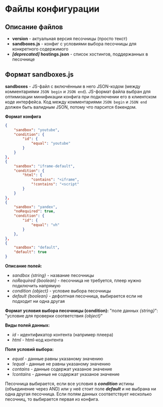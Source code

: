 Файлы конфигурации
==================

## Описание файлов
* **version** - актуальная версия песочницы (просто текст)
* **sandboxes.js** - конфиг с условиями выбора песочницы для конкретного содержимого
* ***[deprecated]*** **hostings.json** - список хостингов, поддержанных в песочнице

## Формат sandboxes.js

**sandboxes** - JS-файл c включённым в него JSON-кодом (между комментариями `JSON begin` и `JSON end`). JS-формат
файла выбран для оптимизации минификации конфига при подключении его в клиентском коде интерфейса. Код между комментариями 
`JSON begin` и `JSON end` должен быть валидным JSON, потому что парсится бэкендом.

**Формат конфига**
```json
{
    "sandbox": "youtube",
    "condition": {
        "id": {
            "equal": "youtube"
        }
    }
},
{
    "sandbox": "iframe-default",
    "condition": {
        "html": {
            "contains": "<iframe",
            "!contains": "<script"
        }
    }
},
{
    "sandbox": "yandex",
    "noRequired": true,
    "condition": {
        "id": {
            "equal": "vh"
        }
    },
},
{
    "sandbox": "default",
    "default": true
}
```

**Описание полей:**
* *sandbox {string}* - название песочницы
* *noRequired {boolean}* - песочница не требуется, плеер нужно подключить напрямую  
* *condition {object}* - условие выбора песочницы
* *default {boolean}* - дефолтная песочница, выбирается если не подходит ни одна другая 

**Формат условия выбора песочницы (condition):** "поле данных *{string}*": "условие для проверки соответствия *{object}*"

**Виды полей данных:**
* *id* - идентификатор контента (например плеера)
* *html* - html-код контента

**Поля условий выбора:**
* *equal* - данные равны указаному значению
* *!equal* - данные не равны указаному значению
* *contains* - данные содержат указаное значение
* *!contains* - данные не содержат указаное значение

Песочница выбирается, если все условия в ***condition*** истины (объединение через AND) или у неё стоит поле ***default*** 
и не выбрана ни одна другая песочница. Если полям данных соответствует несколько песочниц, то выбирается первая из конфига.
